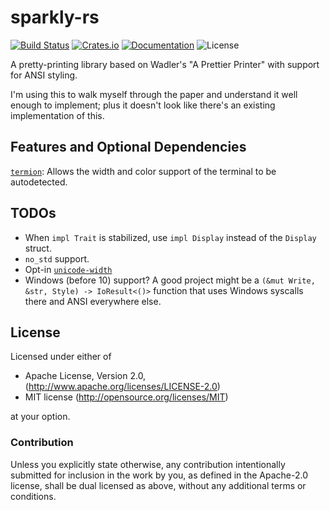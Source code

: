 # sparkly-rs

[![Build Status](https://travis-ci.org/remexre/sparkly-rs.svg?branch=master)](https://travis-ci.org/remexre/sparkly-rs)
[![Crates.io](https://img.shields.io/crates/v/sparkly.svg)](https://crates.io/crates/sparkly)
[![Documentation](https://docs.rs/sparkly/badge.svg)](https://docs.rs/sparkly/*/sparkly/)
![License](https://img.shields.io/crates/l/sparkly.svg)

A pretty-printing library based on Wadler's "A Prettier Printer" with support for ANSI styling.

I'm using this to walk myself through the paper and understand it well enough to implement; plus it doesn't look like there's an existing implementation of this.

## Features and Optional Dependencies

[`termion`](https://crates.io/crates/termion): Allows the width and color support of the terminal to be autodetected.

## TODOs

 - When `impl Trait` is stabilized, use `impl Display` instead of the `Display` struct.
 - `no_std` support.
 - Opt-in [`unicode-width`](https://crates.io/crates/unicode-width)
 - Windows (before 10) support? A good project might be a `(&mut Write, &str, Style) -> IoResult<()>` function that uses Windows syscalls there and ANSI everywhere else.

## License

Licensed under either of

 * Apache License, Version 2.0, (http://www.apache.org/licenses/LICENSE-2.0)
 * MIT license (http://opensource.org/licenses/MIT)

at your option.

### Contribution

Unless you explicitly state otherwise, any contribution intentionally submitted for inclusion in the work by you, as defined in the Apache-2.0 license, shall be dual licensed as above, without any additional terms or conditions.
